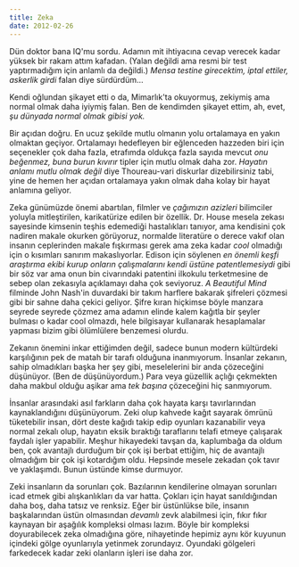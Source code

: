 ```yaml
---
title: Zeka
date: 2012-02-26
---
```


Dün doktor bana IQ'mu sordu. Adamın mit ihtiyacına cevap verecek kadar
yüksek bir rakam attım kafadan. (Yalan değildi ama resmi bir test
yaptırmadığım için anlamlı da değildi.) *Mensa testine girecektim, iptal
ettiler, askerlik girdi* falan diye sürdürdüm…

Kendi oğlundan şikayet etti o da, Mimarlık'ta okuyormuş, zekiymiş ama
normal olmak daha iyiymiş falan. Ben de kendimden şikayet ettim, ah,
evet, *şu dünyada normal olmak gibisi yok.*

Bir açıdan doğru. En ucuz şekilde mutlu olmanın yolu ortalamaya en yakın
olmaktan geçiyor. Ortalamayı hedefleyen bir eğlenceden hazzeden biri
için seçenekler çok daha fazla, etrafımda oldukça fazla sayıda mevcut
*onu beğenmez, buna burun kıvırır* tipler için mutlu olmak daha zor.
*Hayatın anlamı mutlu olmak değil* diye Thoureau-vari diskurlar
dizebilirsiniz tabi, yine de hemen her açıdan ortalamaya yakın olmak
daha kolay bir hayat anlamına geliyor.

Zeka günümüzde önemi abartılan, filmler ve *çağımızın azizleri*
bilimciler yoluyla mitleştirilen, karikatürize edilen bir özellik. Dr.
House mesela zekası sayesinde kimsenin teşhis edemediği hastalıkları
tanıyor, ama kendisini çok nadiren makale okurken görüyoruz, normalde
literatüre o derece vakıf olan insanın ceplerinden makale fışkırması
gerek ama zeka kadar *cool* olmadığı için o kısımları sanırım
makaslıyorlar. Edison için söylenen *en önemli keşfi araştırma ekibi
kurup onların çalışmalarını kendi üstüne patentlemesiydi* gibi bir söz
var ama onun bin civarındaki patentini ilkokulu terketmesine de sebep
olan zekasıyla açıklamayı daha çok seviyoruz. *A Beautiful Mind*
filminde John Nash'in duvardaki bir takım harflere bakarak şifreleri
çözmesi gibi bir sahne daha çekici geliyor. Şifre kıran hiçkimse böyle
manzara seyrede seyrede çözmez ama adamın elinde kalem kağıtla bir
şeyler bulması o kadar cool olmazdı, hele bilgisayar kullanarak
hesaplamalar yapması bizim gibi ölümlülere benzemesi olurdu.

Zekanın önemini inkar ettiğimden değil, sadece bunun modern kültürdeki
karşılığının pek de matah bir tarafı olduğuna inanmıyorum. İnsanlar
zekanın, sahip olmadıkları başka her şey gibi, meselelerini bir anda
çözeceğini düşünüyor. (Ben de düşünüyordum.) Para veya güzellik açlığı
çekmekten daha makbul olduğu aşikar ama *tek başına* çözeceğini hiç
sanmıyorum.

İnsanlar arasındaki asıl farkların daha çok hayata karşı tavırlarından
kaynaklandığını düşünüyorum. Zeki olup kahvede kağıt sayarak ömrünü
tüketebilir insan, dört deste kağıdı takip edip oyunları kazanabilir
veya normal zekalı olup, hayatın eksik bıraktığı taraflarını telafi
etmeye çalışarak faydalı işler yapabilir. Meşhur hikayedeki tavşan da,
kaplumbağa da oldum ben, çok avantajlı durduğum bir çok işi berbat
ettiğim, hiç de avantajlı olmadığım bir çok işi kotardığım oldu.
Hepsinde mesele zekadan çok tavır ve yaklaşımdı. Bunun üstünde kimse
durmuyor.

Zeki insanların da sorunları çok. Bazılarının kendilerine olmayan
sorunları icad etmek gibi alışkanlıkları da var hatta. Çokları için
hayat sanıldığından daha boş, daha tatsız ve renksiz. Eğer bir
üstünlükse bile, insanın başkalarından üstün olmasından *devamlı* zevk
alabilmesi için, fıkır fıkır kaynayan bir aşağılık kompleksi olması
lazım. Böyle bir kompleksi doyurabilecek zeka olmadığına göre,
nihayetinde hepimiz aynı kör kuyunun içindeki gölge oyunlarıyla yetinmek
zorundayız. Oyundaki gölgeleri farkedecek kadar zeki olanların işleri
ise daha zor.
